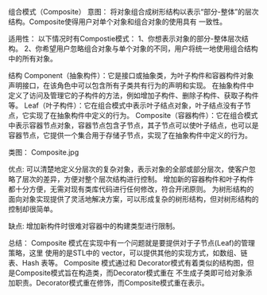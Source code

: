 
组合模式（Composite）
意图：
将对象组合成树形结构以表示“部分-整体”的层次结构。Composite使得用户对单个对象和组合对象的使用具有
一致性。

适用性：
以下情况时有Compostie模式：
1、你想表示对象的部分-整体层次结构。
2、你希望用户忽略组合对象与单个对象的不同，用户将统一地使用组合结构中的所有对象。

结构
Component（抽象构件）：它是接口或抽象类，为叶子构件和容器构件对象声明接口，在该角色中可以包含所有子类共有行为的声明和实现。
在抽象构件中定义了访问及管理它的子构件的方法，例如增加子构件、删除子构件、获取子构件等。
Leaf（叶子构件）：它在组合模式中表示叶子结点对象，叶子结点没有子节点，它实现了在抽象构件中定义的行为。
Composite（容器构件）：它在组合模式中表示容器节点对象，容器节点包含子节点，其子节点可以使叶子结点，也可以是容器节点，它提供一个集合用于存储子节点，实现了在抽象构件中定义的行为。

类图：
Composite.jpg

优点:
可以清楚地定义分层次的复杂对象，表示对象的全部或部分层次，使客户忽略了层次的差异，方便对整个层次结构进行控制。
增加新的容器构件和叶子构件都十分方便，无需对现有类库代码进行任何修改，符合开闭原则。
为树形结构的面向对象实现提供了灵活地解决方案，可以形成复杂的树形结构，但对树形结构的控制却很简单。

缺点:
增加新构件时很难对容器中的构建类型进行限制。

总结：
Composite 模式在实现中有一个问题就是要提供对于子节点(Leaf)的管理策略，这里
使用的是STL中的 vector，可以提供其他的实现方式，如数组、链表、Hash 表等。
Composite 模式通过和 Decorator模式有着类似的结构图，但是Composite模式旨在构造类，而Decorator模式重在
不生成子类即可给对象添加职责。Decorator模式重在修饰，而Composite模式重在表示。

